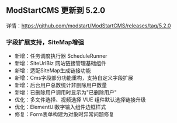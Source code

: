 ## ModStartCMS 更新到 5.2.0

详情：https://github.com/modstart/ModStartCMS/releases/tag/5.2.0

### 字段扩展支持，SiteMap增强

- 新增：任务调度执行器 ScheduleRunner
- 新增：SiteUrlBiz 网站链接管理基础组件
- 新增：适配SiteMap生成链接功能
- 新增：Cms字段部分功能重构，支持自定义字段扩展
- 新增：后台用户总数统计非删除用户数量
- 新增：已删除用户调用时显示为"已删除用户"
- 优化：多文件选择、视频选择 VUE 组件默认选择链接升级
- 优化：ElementUI数字输入组件边框样式
- 修复：Form表单构建为对象时异常问题修复
